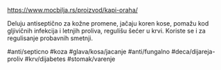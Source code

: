 https://www.mocbilja.rs/proizvod/kapi-oraha/

Deluju antiseptično za kožne promene, jačaju koren kose, pomažu kod gljivičnih infekcija i letnjih proliva, regulišu šećer u krvi. Koriste se i za regulisanje probavnih smetnji.

#anti/septicno #koza #glava/kosa/jacanje #anti/fungalno #deca/dijareja-proliv #krv/dijabetes #stomak/varenje 
